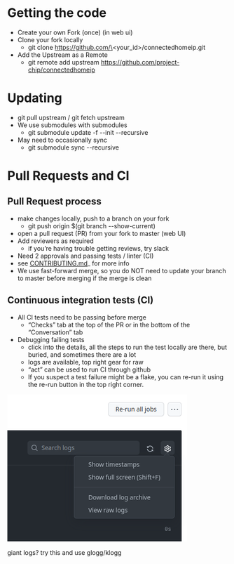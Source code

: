 # Getting the code

-   Create your own Fork (once) (in web ui)
-   Clone your fork locally
    -   git clone https://github.com/\<your_id>/connectedhomeip.git
-   Add the Upstream as a Remote
    -   git remote add upstream https://github.com/project-chip/connectedhomeip

# Updating

-   git pull upstream / git fetch upstream
-   We use submodules with submodules
    -   git submodule update -f --init --recursive
-   May need to occasionally sync
    -   git submodule sync --recursive

# Pull Requests and CI

## Pull Request process

-   make changes locally, push to a branch on your fork
    -   git push origin \$(git branch --show-current)
-   open a pull request (PR) from your fork to master (web UI)
-   Add reviewers as required
    -   if you’re having trouble getting reviews, try slack
-   Need 2 approvals and passing tests / linter (CI)
-   see
    [CONTRIBUTING.md](https://github.com/project-chip/connectedhomeip/blob/master/CONTRIBUTING.md)\_
    for more info
-   We use fast-forward merge, so you do NOT need to update your branch to
    master before merging if the merge is clean

## Continuous integration tests (CI)

-   All CI tests need to be passing before merge
    -   “Checks” tab at the top of the PR or in the bottom of the “Conversation”
        tab
-   Debugging failing tests
    -   click into the details, all the steps to run the test locally are there,
        but buried, and sometimes there are a lot
    -   logs are available, top right gear for raw
    -   “act” can be used to run CI through github
    -   If you suspect a test failure might be a flake, you can re-run it using
        the re-run button in the top right corner.

![](img/ci_raw_logs.png)

giant logs? try this and use glogg/klogg
